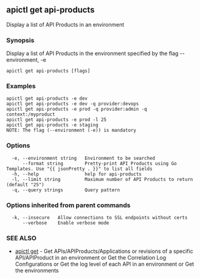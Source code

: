 ## apictl get api-products

Display a list of API Products in an environment

### Synopsis

Display a list of API Products in the environment specified by the flag --environment, -e

```
apictl get api-products [flags]
```

### Examples

```
apictl get api-products -e dev
apictl get api-products -e dev -q provider:devops
apictl get api-products -e prod -q provider:admin -q context:/myproduct
apictl get api-products -e prod -l 25
apictl get api-products -e staging
NOTE: The flag (--environment (-e)) is mandatory
```

### Options

```
  -e, --environment string   Environment to be searched
      --format string        Pretty-print API Products using Go Templates. Use "{{ jsonPretty . }}" to list all fields
  -h, --help                 help for api-products
  -l, --limit string         Maximum number of API Products to return (default "25")
  -q, --query strings        Query pattern
```

### Options inherited from parent commands

```
  -k, --insecure   Allow connections to SSL endpoints without certs
      --verbose    Enable verbose mode
```

### SEE ALSO

* [apictl get](apictl_get.md)	 - Get APIs/APIProducts/Applications or revisions of a specific API/APIProduct in an environment or Get the Correlation Log Configurations or Get the log level of each API in an environment or Get the environments

